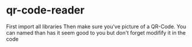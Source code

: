 # qr-code-reader
First import all libraries
Then make sure you've picture of a QR-Code. You can named than has it seem good to you but don't forget modifify it in the code
